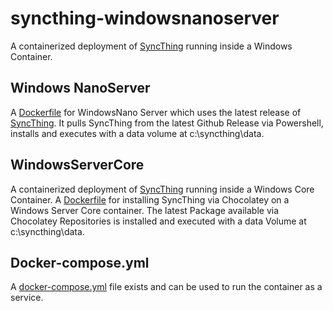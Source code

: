 # syncthing-windowsnanoserver

A containerized deployment of [SyncThing](https://syncthing.net) running inside a Windows Container.

## Windows NanoServer

A [Dockerfile](./Dockerfile) for WindowsNano Server which uses the latest release of [SyncThing](https://syncthing.net).
It pulls SyncThing from the latest Github Release via Powershell, installs and executes with a data volume at c:\syncthing\data.
 
## WindowsServerCore

A containerized deployment of [SyncThing](https://syncthing.net) running inside a Windows Core Container.
A [Dockerfile](./Dockerfile.windowsservercore) for installing SyncThing via Chocolatey on a Windows Server Core container.
The latest Package available via Chocolatey Repositories is installed and executed with a data Volume at c:\syncthing\data.

## Docker-compose.yml
A [docker-compose.yml](./docker-compose.yml) file exists and can be used to run the container as a service.